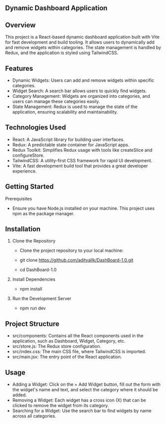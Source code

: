 ## Dynamic Dashboard Application

## Overview
This project is a React-based dynamic dashboard application built with Vite for fast development and build tooling. It allows users to dynamically add and remove widgets within categories. The state management is handled by Redux, and the application is styled using TailwindCSS.

## Features
- Dynamic Widgets: Users can add and remove widgets within specific categories.
- Widget Search: A search bar allows users to quickly find widgets.
- Category Management: Widgets are organized into categories, and users can manage these categories easily.
- State Management: Redux is used to manage the state of the application, ensuring scalability and maintainability.

## Technologies Used
- React: A JavaScript library for building user interfaces.
- Redux: A predictable state container for JavaScript apps.
- Redux Toolkit: Simplifies Redux usage with tools like createSlice and configureStore.
- TailwindCSS: A utility-first CSS framework for rapid UI development.
- Vite: A fast development build tool that provides a great developer experience.

## Getting Started
Prerequisites
- Ensure you have Node.js installed on your machine. This project uses npm as the package manager.

## Installation
1. Clone the Repository
   - Clone the project repository to your local machine:

   - git clone https://github.com/adityaIIk/DashBoard-1.0.git
   - cd DashBoard-1.0

2. Install Dependencies
   - npm install

3. Run the Development Server
   - npm run dev
   
## Project Structure
- src/components: Contains all the React components used in the application, such as Dashboard, Widget, Category, etc.
- src/store.js: The Redux store configuration.
- src/index.css: The main CSS file, where TailwindCSS is imported.
- src/main.jsx: The entry point of the React application.

## Usage
- Adding a Widget: Click on the + Add Widget button, fill out the form with the widget's name and text, and select the category where it should be added.
- Removing a Widget: Each widget has a cross icon (X) that can be clicked to remove the widget from its category.
- Searching for a Widget: Use the search bar to find widgets by name across all categories.



